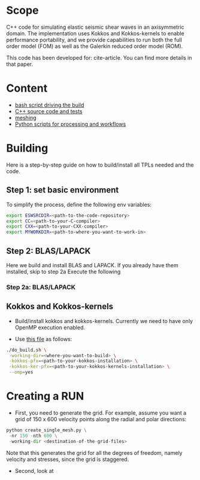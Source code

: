
# Scope
C++ code for simulating elastic seismic shear waves in an axisymmetric domain.
The implementation uses Kokkos and Kokkos-kernels to enable performance portability,
and we provide capabilities to run both the full order model (FOM)
as well as the Galerkin reduced order model (ROM).

This code has been developed for: cite-article.
You can find more details in that paper.


# Content

- [bash script driving the build](./do_build.sh)
- [C++ source code and tests](./cpp)
- [meshing](./meshing)
- [Python scripts for processing and workflows](./python_scripts)


# Building

Here is a step-by-step guide on how to build/install all
TPLs needed and the code.


## Step 1: set basic environment
To simplify the process, define the following env variables:
```bash
export ESWSRCDIR=<path-to-the-code-repository>
export CC=<path-to-your-C-compiler>
export CXX=<path-to-your-CXX-compiler>
export MYWORKDIR=<path-to-where-you-want-to-work-in>
```

## Step 2: BLAS/LAPACK
Here we build and install BLAS and LAPACK.
If you already have them installed, skip to step 2a
Execute the following

### Step 2a: BLAS/LAPACK




## Kokkos and Kokkos-kernels



- Build/install kokkos and kokkos-kernels.
Currently we need to have only OpenMP execution enabled.

- Use [this file](./do_build.sh) as follows:
```bash
./do_build.sh \
 -working-dir=<where-you-want-to-build> \
 -kokkos-pfx=<path-to-your-kokkos-installation> \
 -kokkos-ker-pfx=<path-to-your-kokkos-kernels-installation> \
 --omp=yes
```


# Creating a RUN

- First, you need to generate the grid.
For example, assume you want a grid of 150 x 600 velocity points
along the radial and polar directions:
```python
python create_single_mesh.py \
 -nr 150 -nth 600 \
 -working-dir <destination-of-the-grid-files>
```
Note that this generates the grid for all the degrees of freedom, namely velocity
and stresses, since the grid is staggered.

- Second, look at
